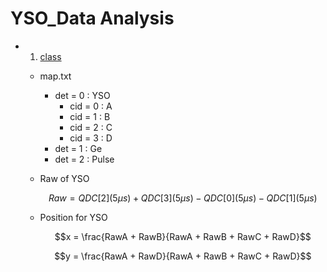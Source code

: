 # YSO_Data Analysis

  - 1. [class](./class)
    - map.txt
      - det = 0 : YSO
        - cid = 0 : A
        - cid = 1 : B
        - cid = 2 : C
        - cid = 3 : D
      - det = 1 : Ge
      - det = 2 : Pulse
          
     - Raw of YSO

        $$Raw = QDC[2] (5 \mu s) + QDC[3] (5 \mu s) - QDC[0](5 \mu s) - QDC[1] (5\mu s)$$

     - Position for YSO
       
       $$x = \frac{RawA + RawB}{RawA + RawB + RawC + RawD}$$

       $$y = \frac{RawA + RawD}{RawA + RawB + RawC + RawD}$$
